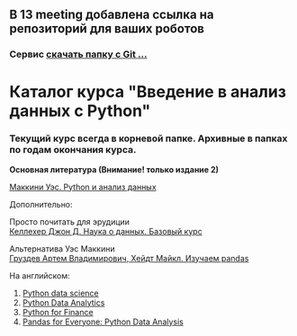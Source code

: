 ## В 13 meeting добавлена ссылка на репозиторий для ваших роботов

###  Сервис [скачать папку с Git ...](https://minhaskamal.github.io/DownGit/#/home)

# Каталог курса "Введение в анализ данных с Python" 

### Текущий курс всегда в корневой папке. Архивные в папках по годам окончания курса. 

<b>Основная литература (Внимание! только издание 2)</b>

[Маккини Уэс. Python и анализ данных](https://www.ozon.ru/product/python-i-analiz-dannyh-makkini-ues-217051463/?asb=A47WIyTuTrgb7nwko%252BdbbXPLUhtPl1nV34h%252BmVMklfE%253D&asb2=tlgWbg1twcU71fBcFbo4YTRqNS7lSBwpbBsu9qxoPhM&keywords=анализ+данных&sh=Q2aRDmlX)

Дополнительно:

Просто почитать для эрудиции</br>
[Келлехер Джон Д. Наука о данных. Базовый курс](https://www.ozon.ru/product/nauka-o-dannyh-bazovyy-kurs-kelleher-dzhon-d-231026173/?asb=Xyx9Nf2z3SdZ5CVg8254haw6LvYawsNMYOs41KjQ7jw%253D&asb2=7k5hvMiganuMDhTXXbNSw5ey6CE51Zr5p6pH8wCX1eixUyL3ImGSFNxp7Lzyp2A8&sh=lzq5Iiar)

Альтернатива Уэс Маккини </br>
[Груздев Артем Владимирович, Хейдт Майкл. Изучаем pandas](https://www.ozon.ru/product/izuchaem-pandas-gruzdev-artem-vladimirovich-heydt-maykl-217051180/?asb=RXqk9m9qisifw7T%252FcLtnLmAVgfHiEbeXRaIsYlGYNjQ%253D&asb2=Qv6c7KPgkcW7OW3lbz0IqkopECisE4wmJ1jHLoc5kdI&keywords=pandas&sh=sgwDplx4)

На английском: 
1.  [Python data science](https://www.ozon.ru/product/python-data-science-after-work-guide-to-start-learning-data-science-on-your-own-avoid-common-214805614/?asb=npSvM37uk1D16iG0cgBYoNhWWHvxqGp8QOqQX6G%252FPvk%253D&asb2=8qU0jYlFMYpZxY987FxNLRLx5pU1ofWS9FbP3gJ-ahM&keywords=pandas&sh=aySa8hFB) 
2.  [Python Data Analytics](https://www.ozon.ru/product/python-data-analytics-the-ultimate-guide-to-get-started-with-data-analysis-using-python-numpy-252315080/?asb=rYkwOVPd1kE5i%252FEzSwOaSUrAKghwNouMfK7b9tzY%252B8o%253D&asb2=KjCefqKhjy_XAL8X_r1ZB26elzYqKIW3_iPqUFsZWbE&keywords=pandas&sh=5PFMqAE6)
3. [Python for Finance](https://www.amazon.com/Python-Finance-Mastering-Data-Driven-ebook/dp/B07L8NMW2P/ref=zg_bs_6361574011_47?_encoding=UTF8&psc=1&refRID=WZDHFSZ5EYRTZQS6C8M5)
4. [Pandas for Everyone: Python Data Analysis](https://www.amazon.com/Pandas-Everyone-Analysis-Addison-Wesley-Analytics-ebook/dp/B0789WKTKJ)
